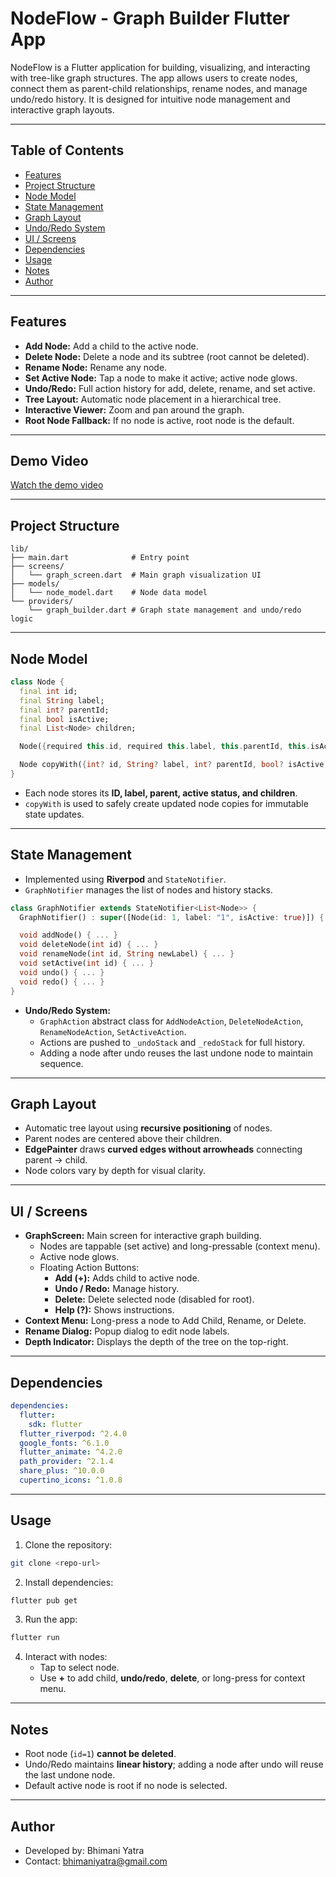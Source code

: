 # NodeFlow - Graph Builder Flutter App

NodeFlow is a Flutter application for building, visualizing, and interacting with tree-like graph structures. The app allows users to create nodes, connect them as parent-child relationships, rename nodes, and manage undo/redo history. It is designed for intuitive node management and interactive graph layouts.

---

## Table of Contents

- [Features](#features)
- [Project Structure](#project-structure)
- [Node Model](#node-model)
- [State Management](#state-management)
- [Graph Layout](#graph-layout)
- [Undo/Redo System](#undoredo-system)
- [UI / Screens](#ui--screens)
- [Dependencies](#dependencies)
- [Usage](#usage)
- [Notes](#notes)
- [Author](#author)

---

## Features

- **Add Node:** Add a child to the active node.
- **Delete Node:** Delete a node and its subtree (root cannot be deleted).
- **Rename Node:** Rename any node.
- **Set Active Node:** Tap a node to make it active; active node glows.
- **Undo/Redo:** Full action history for add, delete, rename, and set active.
- **Tree Layout:** Automatic node placement in a hierarchical tree.
- **Interactive Viewer:** Zoom and pan around the graph.
- **Root Node Fallback:** If no node is active, root node is the default.

---

## Demo Video
[Watch the demo video](https://youtu.be/nTZ9VuQft1M)

---

## Project Structure

```
lib/
├── main.dart              # Entry point
├── screens/
│   └── graph_screen.dart  # Main graph visualization UI
├── models/
│   └── node_model.dart    # Node data model
└── providers/
    └── graph_builder.dart # Graph state management and undo/redo logic
```

---

## Node Model

```dart
class Node {
  final int id;
  final String label;
  final int? parentId;
  final bool isActive;
  final List<Node> children;

  Node({required this.id, required this.label, this.parentId, this.isActive = false, this.children = const []});

  Node copyWith({int? id, String? label, int? parentId, bool? isActive, List<Node>? children}) { ... }
}
```

- Each node stores its **ID, label, parent, active status, and children**.
- `copyWith` is used to safely create updated node copies for immutable state updates.

---

## State Management

- Implemented using **Riverpod** and `StateNotifier`.
- `GraphNotifier` manages the list of nodes and history stacks.

```dart
class GraphNotifier extends StateNotifier<List<Node>> {
  GraphNotifier() : super([Node(id: 1, label: "1", isActive: true)]) { ... }

  void addNode() { ... }
  void deleteNode(int id) { ... }
  void renameNode(int id, String newLabel) { ... }
  void setActive(int id) { ... }
  void undo() { ... }
  void redo() { ... }
}
```

- **Undo/Redo System:**
  - `GraphAction` abstract class for `AddNodeAction`, `DeleteNodeAction`, `RenameNodeAction`, `SetActiveAction`.
  - Actions are pushed to `_undoStack` and `_redoStack` for full history.
  - Adding a node after undo reuses the last undone node to maintain sequence.

---

## Graph Layout

- Automatic tree layout using **recursive positioning** of nodes.
- Parent nodes are centered above their children.
- **EdgePainter** draws **curved edges without arrowheads** connecting parent → child.
- Node colors vary by depth for visual clarity.

---

## UI / Screens

- **GraphScreen:** Main screen for interactive graph building.
  - Nodes are tappable (set active) and long-pressable (context menu).
  - Active node glows.
  - Floating Action Buttons:
    - **Add (+):** Adds child to active node.
    - **Undo / Redo:** Manage history.
    - **Delete:** Delete selected node (disabled for root).
    - **Help (?):** Shows instructions.
- **Context Menu:** Long-press a node to Add Child, Rename, or Delete.
- **Rename Dialog:** Popup dialog to edit node labels.
- **Depth Indicator:** Displays the depth of the tree on the top-right.

---

## Dependencies

```yaml
dependencies:
  flutter:
    sdk: flutter
  flutter_riverpod: ^2.4.0
  google_fonts: ^6.1.0
  flutter_animate: ^4.2.0
  path_provider: ^2.1.4
  share_plus: ^10.0.0
  cupertino_icons: ^1.0.8
```

---

## Usage

1. Clone the repository:
```bash
git clone <repo-url>
```
2. Install dependencies:
```bash
flutter pub get
```
3. Run the app:
```bash
flutter run
```
4. Interact with nodes:
   - Tap to select node.
   - Use **+** to add child, **undo/redo**, **delete**, or long-press for context menu.

---

## Notes

- Root node (`id=1`) **cannot be deleted**.
- Undo/Redo maintains **linear history**; adding a node after undo will reuse the last undone node.
- Default active node is root if no node is selected.

---

## Author

- Developed by: Bhimani Yatra
- Contact: bhimaniyatra@gmail.com

